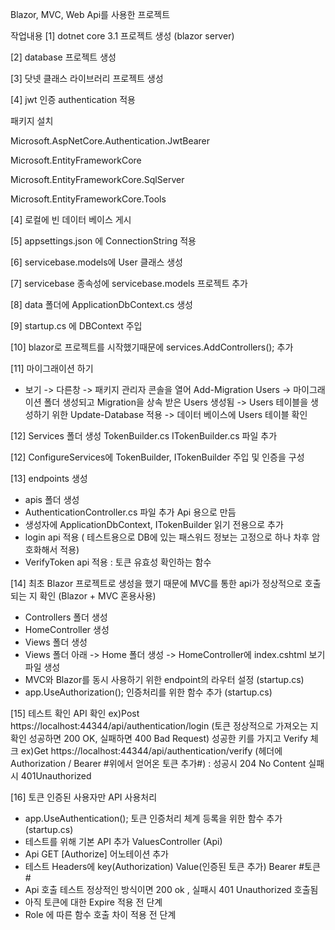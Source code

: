Blazor, MVC, Web Api를 사용한 프로젝트


작업내용
[1] dotnet core 3.1 프로젝트 생성 (blazor server)

[2] database 프로젝트 생성

[3] 닷넷  클래스 라이브러리 프로젝트 생성

[4] jwt 인증 authentication 적용

패키지 설치

Microsoft.AspNetCore.Authentication.JwtBearer

Microsoft.EntityFrameworkCore

Microsoft.EntityFrameworkCore.SqlServer

Microsoft.EntityFrameworkCore.Tools

[4] 로컬에 빈 데이터 베이스 게시

[5] appsettings.json 에 ConnectionString 적용

[6] servicebase.models에 User 클래스 생성

[7] servicebase 종속성에 servicebase.models 프로젝트 추가

[8] data 폴더에 ApplicationDbContext.cs 생성

[9] startup.cs 에 DBContext 주입

[10] blazor로 프로젝트를 시작했기때문에 services.AddControllers(); 추가

[11] 마이그래이션 하기
- 보기 -> 다른창 -> 패키지 관리자 콘솔을 열어 Add-Migration Users
-> 마이그래이션 폴더 생성되고 Migration을 상속 받은 Users 생성됨
-> Users 테이블을 생성하기 위한 Update-Database 적용 -> 데이터 베이스에 Users 테이블 확인

[12] Services 폴더 생성
TokenBuilder.cs
ITokenBuilder.cs 파일 추가

[12] ConfigureServices에 TokenBuilder, ITokenBuilder 주입 및 인증을 구성

[13] endpoints 생성
- apis 폴더 생성 
- AuthenticationController.cs 파일 추가 Api 용으로 만듬
- 생성자에  ApplicationDbContext, ITokenBuilder 읽기 전용으로 추가
- login api 적용 ( 테스트용으로 DB에 있는 패스워드 정보는 고정으로 하나 차후 암호화해서 적용)
- VerifyToken api 적용 : 토큰 유효성 확인하는 함수


[14] 최초 Blazor 프로젝트로 생성을 했기 때문에 MVC를 통한 api가 정상적으로 호출되는 지 확인 (Blazor + MVC 혼용사용)
- Controllers 폴더 생성
- HomeController 생성
- Views 폴더 생성
- Views 폴더 아래 -> Home 폴더 생성 -> HomeController에 index.cshtml 보기 파일 생성
- MVC와 Blazor를 동시 사용하기 위한 endpoint의 라우터 설정 (startup.cs)
- app.UseAuthorization(); 인증처리를 위한 함수 추가 (startup.cs)

[15] 테스트 확인
API 확인
ex)Post https://localhost:44344/api/authentication/login (토큰 정상적으로 가져오는 지 확인 성공하면 200 OK, 실패하면 400 Bad Request)
성공한 키를 가지고 Verify 체크
ex)Get https://localhost:44344/api/authentication/verify (헤더에 Authorization / Bearer #위에서 얻어온 토큰 추가#)
: 성공시 204 No Content 실패시 401Unauthorized

[16] 토큰 인증된 사용자만 API 사용처리
- app.UseAuthentication(); 토큰 인증처리 체계 등록을 위한 함수 추가 (startup.cs)
- 테스트를 위해 기본 API 추가  ValuesController (Api)
- Api GET [Authorize] 어노테이션 추가
- 테스트 Headers에 key(Authorization) Value(인증된 토큰 추가) Bearer #토큰#
- Api 호출 테스트 정상적인 방식이면 200 ok , 실패시 401 Unauthorized 호출됨
- 아직 토큰에 대한 Expire 적용 전 단계
- Role 에 따른 함수 호출 차이 적용 전 단계










































